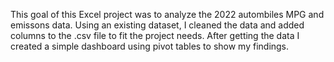 This goal of this Excel project was to analyze the 2022 autombiles MPG and emissons data. 
Using an existing dataset, I cleaned the data and added columns to the .csv file to fit the project needs. 
After getting the data I created a simple dashboard using pivot tables to show my findings. 

